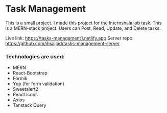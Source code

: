 # Task Management

This is a small project. I made this project for the Internshala job task. This is a MERN-stack project. Users can Post, Read, Update, and Delete tasks.

Live link: https://tasks-management1.netlify.app
Server repo: https://github.com/ihsajjad/tasks-management-server

### Technologies are used:

- MERN
- React-Bootstrap
- Formik
- Yup (for form validation)
- Sweetalert2
- React Icons
- Axios
- Tanstack Query
